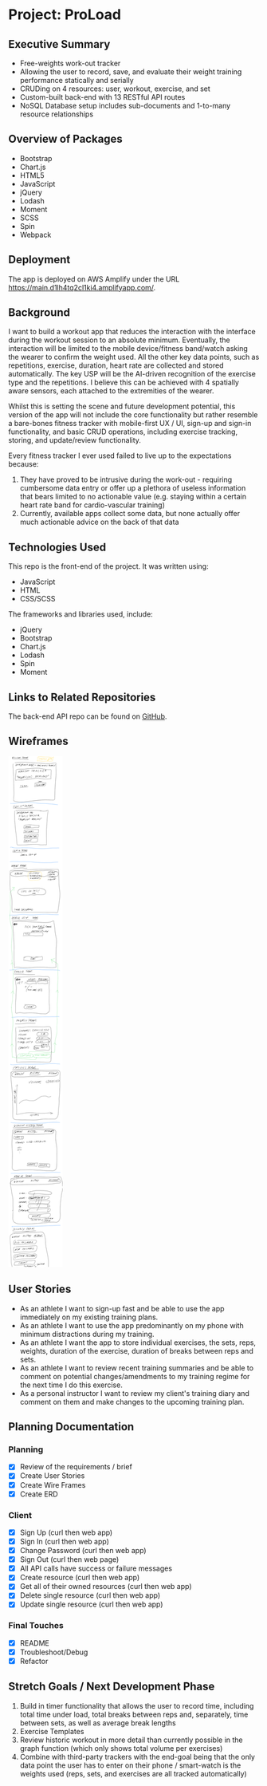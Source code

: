 # Project: ProLoad

## Executive Summary
- Free-weights work-out tracker
- Allowing the user to record, save, and evaluate their weight training performance statically and serially
- CRUDing on 4 resources: user, workout, exercise, and set
- Custom-built back-end with 13 RESTful API routes
- NoSQL Database setup includes sub-documents and 1-to-many resource relationships

## Overview of Packages
- Bootstrap
- Chart.js 
- HTML5 
- JavaScript 
- jQuery 
- Lodash 
- Moment 
- SCSS 
- Spin 
- Webpack 

## Deployment
The app is deployed on AWS Amplify under the URL https://main.d1lh4tq2cl1ki4.amplifyapp.com/.

## Background
I want to build a workout app that reduces the interaction with the interface during the workout session to an absolute minimum. Eventually, the interaction will be limited to the mobile device/fitness band/watch asking the wearer to confirm the weight used. All the other key data points, such as repetitions, exercise, duration, heart rate are collected and stored automatically. The key USP will be the AI-driven recognition of the exercise type and the repetitions. I believe this can be achieved with 4 spatially aware sensors, each attached to the extremities of the wearer.

Whilst this is setting the scene and future development potential, this version of the app will not include the core functionality but rather resemble a bare-bones fitness tracker with mobile-first UX / UI, sign-up and sign-in functionality, and basic CRUD operations, including exercise tracking, storing, and update/review functionality.

Every fitness tracker I ever used failed to live up to the expectations because:
1. They have proved to be intrusive during the work-out - requiring cumbersome data entry or offer up a plethora of useless information that bears limited to no actionable value (e.g. staying within a certain heart rate band for cardio-vascular training)
1. Currently, available apps collect some data, but none actually offer much actionable
   advice on the back of that data

## Technologies Used
This repo is the front-end of the project. It was written using:
+ JavaScript
+ HTML
+ CSS/SCSS

The frameworks and libraries used, include:
+ jQuery
+ Bootstrap
+ Chart.js
+ Lodash
+ Spin
+ Moment

## Links to Related Repositories
The back-end API repo can be found on [GitHub](https://github.com/sven-gerlach/workout-tracker-api).

## Wireframes
![ERD](admin/wireframes.png)

## User Stories
+ As an athlete I want to sign-up fast and be able to use the app immediately on my existing training plans.
+ As an athlete I want to use the app predominantly on my phone with minimum distractions during my training.
+ As an athlete I want the app to store individual exercises, the sets, reps, weights, duration of the exercise, duration of breaks between reps and sets.
+ As an athlete I want to review recent training summaries and be able to comment on potential changes/amendments to my training regime for the next time I do this exercise.
+ As a personal instructor I want to review my client's training diary and comment on them and make changes to the
  upcoming training plan.

## Planning Documentation

### Planning
-[x] Review of the requirements / brief
-[x] Create User Stories
-[x] Create Wire Frames
-[x] Create ERD

### Client
-[x] Sign Up (curl then web app)
-[x] Sign In (curl then web app)
-[x] Change Password (curl then web app)
-[x] Sign Out (curl then web page)
-[x] All API calls have success or failure messages
-[x] Create resource (curl then web app)
-[x] Get all of their owned resources (curl then web app)
-[x] Delete single resource (curl then web app)
-[x] Update single resource (curl then web app)

### Final Touches
-[x] README
-[x] Troubleshoot/Debug
-[x] Refactor

## Stretch Goals / Next Development Phase
1. Build in timer functionality that allows the user to record time, including total time under load, total breaks between reps and, separately, time between sets, as well as average break lengths
1. Exercise Templates
1. Review historic workout in more detail than currently possible in the graph function (which only shows total volume per exercises)
1. Combine with third-party trackers with the end-goal being that the only data point the user has to enter on their phone / smart-watch is the weights used (reps, sets, and exercises are all tracked automatically)
